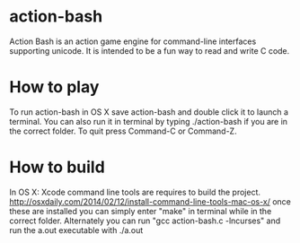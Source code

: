 # action-bash
Action Bash is an action game engine for command-line interfaces supporting unicode. It is intended to be a fun way to read and write C code.

# How to play
To run action-bash in OS X save action-bash and double click it to launch a terminal. You can also run it in terminal by typing ./action-bash if you are in the correct folder. To quit press Command-C or Command-Z.

# How to build
In OS X: Xcode command line tools are requires to build the project. http://osxdaily.com/2014/02/12/install-command-line-tools-mac-os-x/ once these are installed you can simply enter "make" in terminal while in the correct folder. Alternately you can run "gcc action-bash.c -lncurses" and run the a.out executable with ./a.out 
